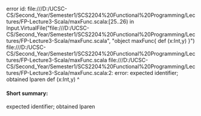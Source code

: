 error id: file:///D:/UCSC-CS/Second_Year/Semester1/SCS2204%20Functional%20Programming/Lectures/FP-Lecture3-Scala/maxFunc.scala:[25..26) in Input.VirtualFile("file:///D:/UCSC-CS/Second_Year/Semester1/SCS2204%20Functional%20Programming/Lectures/FP-Lecture3-Scala/maxFunc.scala", "object maxFunc{
    def (x:Int,y)
}")
file:///D:/UCSC-CS/Second_Year/Semester1/SCS2204%20Functional%20Programming/Lectures/FP-Lecture3-Scala/maxFunc.scala
file:///D:/UCSC-CS/Second_Year/Semester1/SCS2204%20Functional%20Programming/Lectures/FP-Lecture3-Scala/maxFunc.scala:2: error: expected identifier; obtained lparen
    def (x:Int,y)
        ^
#### Short summary: 

expected identifier; obtained lparen